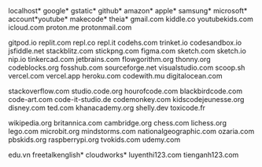<local>
localhost*
google*
gstatic*
github*
amazon*
apple*
samsung*
microsoft*
account*youtube*
makecode*
theia*
gmail.com
kiddle.co
youtubekids.com
icloud.com
proton.me
protonmail.com

gitpod.io
replit.com
repl.co
repl.it
codehs.com
trinket.io
codesandbox.io
jsfiddle.net
stackblitz.com
stickpng.com
figma.com
sketch.com
sketch.io
nip.io
tinkercad.com
jetbrains.com
flowgorithm.org
thonny.org
codeblocks.org
fosshub.com
sourceforge.net
visualstudio.com
scoop.sh
vercel.com
vercel.app
heroku.com
codewith.mu
digitalocean.com

stackoverflow.com
studio.code.org
hourofcode.com
blackbirdcode.com
code-art.com
code-it-studio.de
codemonkey.com
kidscodejeunesse.org
disney.com
ted.com
khanacademy.org
shelly.dev
toxicode.fr

wikipedia.org
britannica.com
cambridge.org
chess.com
lichess.org
lego.com
microbit.org
mindstorms.com
nationalgeographic.com
ozaria.com
pbskids.org
raspberrypi.org
tvokids.com
udemy.com


edu.vn
freetalkenglish*
cloudworks*
luyenthi123.com
tienganh123.com


